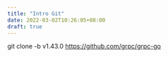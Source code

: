 ```yaml
---
title: "Intro Git"
date: 2022-03-02T10:26:05+08:00
draft: true
---
```


git clone -b v1.43.0 https://github.com/grpc/grpc-go